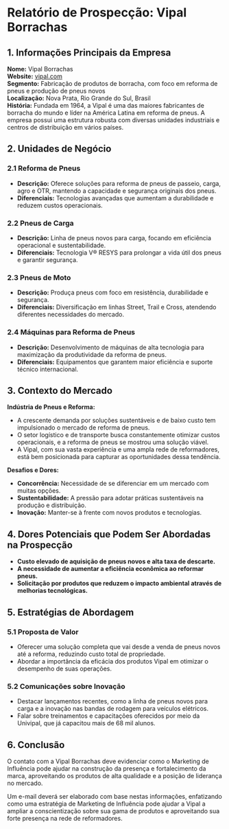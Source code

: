 # Relatório de Prospecção: Vipal Borrachas

## 1. Informações Principais da Empresa
**Nome:** Vipal Borrachas  
**Website:** [vipal.com](http://www.vipal.com)  
**Segmento:** Fabricação de produtos de borracha, com foco em reforma de pneus e produção de pneus novos  
**Localização:** Nova Prata, Rio Grande do Sul, Brasil  
**História:** Fundada em 1964, a Vipal é uma das maiores fabricantes de borracha do mundo e líder na América Latina em reforma de pneus. A empresa possui uma estrutura robusta com diversas unidades industriais e centros de distribuição em vários países.

## 2. Unidades de Negócio
### 2.1 Reforma de Pneus
- **Descrição:** Oferece soluções para reforma de pneus de passeio, carga, agro e OTR, mantendo a capacidade e segurança originais dos pneus.
- **Diferenciais:** Tecnologias avançadas que aumentam a durabilidade e reduzem custos operacionais.

### 2.2 Pneus de Carga
- **Descrição:** Linha de pneus novos para carga, focando em eficiência operacional e sustentabilidade.
- **Diferenciais:** Tecnologia V® RESYS para prolongar a vida útil dos pneus e garantir segurança.

### 2.3 Pneus de Moto
- **Descrição:** Produça pneus com foco em resistência, durabilidade e segurança.
- **Diferenciais:** Diversificação em linhas Street, Trail e Cross, atendendo diferentes necessidades do mercado.

### 2.4 Máquinas para Reforma de Pneus
- **Descrição:** Desenvolvimento de máquinas de alta tecnologia para maximização da produtividade da reforma de pneus.
- **Diferenciais:** Equipamentos que garantem maior eficiência e suporte técnico internacional.

## 3. Contexto do Mercado
**Indústria de Pneus e Reforma:**
- A crescente demanda por soluções sustentáveis e de baixo custo tem impulsionado o mercado de reforma de pneus.
- O setor logístico e de transporte busca constantemente otimizar custos operacionais, e a reforma de pneus se mostrou uma solução viável.
- A Vipal, com sua vasta experiência e uma ampla rede de reformadores, está bem posicionada para capturar as oportunidades dessa tendência.

**Desafios e Dores:**
- **Concorrência:** Necessidade de se diferenciar em um mercado com muitas opções.
- **Sustentabilidade:** A pressão para adotar práticas sustentáveis na produção e distribuição.
- **Inovação:** Manter-se à frente com novos produtos e tecnologias.
  
## 4. Dores Potenciais que Podem Ser Abordadas na Prospecção
- **Custo elevado de aquisição de pneus novos e alta taxa de descarte.**
- **A necessidade de aumentar a eficiência econômica ao reformar pneus.**
- **Solicitação por produtos que reduzem o impacto ambiental através de melhorias tecnológicas.**

## 5. Estratégias de Abordagem
### 5.1 Proposta de Valor
- Oferecer uma solução completa que vai desde a venda de pneus novos até a reforma, reduzindo custo total de propriedade.
- Abordar a importância da eficácia dos produtos Vipal em otimizar o desempenho de suas operações.

### 5.2 Comunicações sobre Inovação
- Destacar lançamentos recentes, como a linha de pneus novos para carga e a inovação nas bandas de rodagem para veículos elétricos.
- Falar sobre treinamentos e capacitações oferecidos por meio da Univipal, que já capacitou mais de 68 mil alunos.

## 6. Conclusão
O contato com a Vipal Borrachas deve evidenciar como o Marketing de Influência pode ajudar na construção da presença e fortalecimento da marca, aproveitando os produtos de alta qualidade e a posição de liderança no mercado.

Um e-mail deverá ser elaborado com base nestas informações, enfatizando como uma estratégia de Marketing de Influência pode ajudar a Vipal a ampliar a conscientização sobre sua gama de produtos e aproveitando sua forte presença na rede de reformadores.